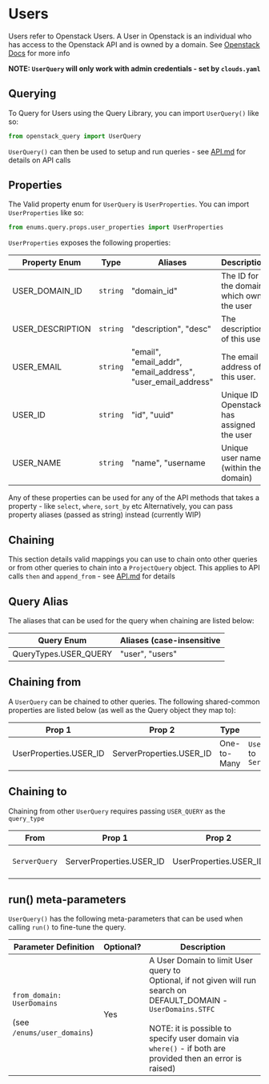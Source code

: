 # Users
Users refer to Openstack Users. A User in Openstack is an individual who has access to the Openstack API and is owned
by a domain.
See [Openstack Docs](https://docs.openstack.org/api-ref/identity/v3/index.html#users) for more info

**NOTE: `UserQuery` will only work with admin credentials - set by `clouds.yaml`**

## Querying

To Query for Users using the Query Library, you can import `UserQuery()` like so:

```python
from openstack_query import UserQuery
```

`UserQuery()` can then be used to setup and run queries - see [API.md](../API.md) for details on API calls

## Properties

The Valid property enum for `UserQuery` is `UserProperties`. You can import `UserProperties` like so:

```python
from enums.query.props.user_properties import UserProperties
```

`UserProperties` exposes the following properties:

| Property Enum    | Type     | Aliases                                                      | Description                               |
|------------------|----------|--------------------------------------------------------------|-------------------------------------------|
| USER_DOMAIN_ID   | `string` | "domain_id"                                                  | The ID for the domain which owns the user |
| USER_DESCRIPTION | `string` | "description", "desc"                                        | The description of this user.             |
| USER_EMAIL       | `string` | "email", "email_addr", "email_address", "user_email_address" | The email address of this user.           |
| USER_ID          | `string` | "id", "uuid"                                                 | Unique ID Openstack has assigned the user |
| USER_NAME        | `string` | "name", "username                                            | Unique user name (within the domain)      |


Any of these properties can be used for any of the API methods that takes a property - like `select`, `where`, `sort_by` etc
Alternatively, you can pass property aliases (passed as string) instead (currently WIP)

## Chaining
This section details valid mappings you can use to chain onto other queries or from other queries to chain into a `ProjectQuery` object.
This applies to API calls `then` and `append_from` - see [API.md](../API.md) for details


## Query Alias
The aliases that can be used for the query when chaining are listed below:

| Query Enum            | Aliases (case-insensitive |
|-----------------------|---------------------------|
| QueryTypes.USER_QUERY | "user", "users"           |



## Chaining from
A `UserQuery` can be chained to other queries.
The following shared-common properties are listed below (as well as the Query object they map to):

| Prop 1                 | Prop 2                   | Type        | Maps                         |
|------------------------|--------------------------|-------------|------------------------------|
| UserProperties.USER_ID | ServerProperties.USER_ID | One-to-Many | `UserQuery` to `ServerQuery` |


## Chaining to
Chaining from other `UserQuery` requires passing `USER_QUERY` as the `query_type`

| From          | Prop 1                   | Prop 2                 | Type        | Documentation            |
|---------------|--------------------------|------------------------|-------------|--------------------------|
| `ServerQuery` | ServerProperties.USER_ID | UserProperties.USER_ID | Many-to-One | [SERVERS.md](SERVERS.md) |


## run() meta-parameters

`UserQuery()` has the following meta-parameters that can be used when calling `run()` to fine-tune the query.

| Parameter Definition                                             | Optional? | Description                                                                                                                                                                                                                                  |
|------------------------------------------------------------------|-----------|----------------------------------------------------------------------------------------------------------------------------------------------------------------------------------------------------------------------------------------------|
| `from_domain: UserDomains` <br/><br/>(see `/enums/user_domains`) | Yes       | A User Domain to limit User query to<br/>Optional, if not given will run search on DEFAULT_DOMAIN - `UserDomains.STFC` <br/><br /> NOTE: it is possible to specify user domain via `where()` - if both are provided then an error is raised) |
